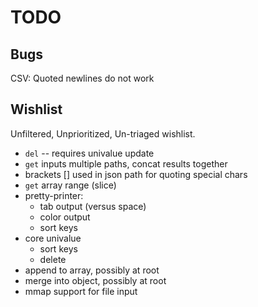 
# TODO

## Bugs

CSV: Quoted newlines do not work

## Wishlist

Unfiltered, Unprioritized, Un-triaged wishlist.

* `del` -- requires univalue update
* `get` inputs multiple paths, concat results together
* brackets [] used in json path for quoting special chars
* `get` array range (slice)
* pretty-printer:
	* tab output (versus space)
	* color output
	* sort keys
* core univalue
	* sort keys
	* delete
* append to array, possibly at root
* merge into object, possibly at root
* mmap support for file input

